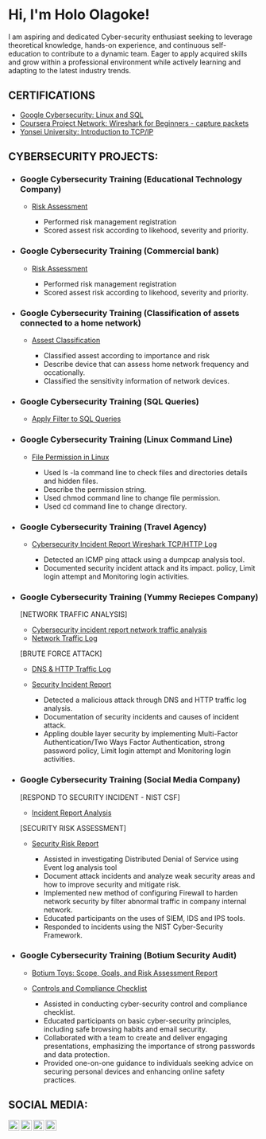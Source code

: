 <h1>Hi, I'm Holo Olagoke!</h1>

<p>I am aspiring and dedicated Cyber-security enthusiast seeking to leverage theoretical knowledge, hands-on experience, and continuous self-education to contribute to a dynamic team. Eager to apply acquired skills and grow within a professional environment while actively learning and adapting to the latest industry trends.</p>

<h2>CERTIFICATIONS</h2>

  - [Google Cybersecurity: Linux and SQL](https://coursera.org/share/5932f18fbd2849caf7864604350263bc)
  - [Coursera Project Network: Wireshark for Beginners - capture packets](https://coursera.org/share/80d66ff5a7af76f898d09af6325fb509)
  - [Yonsei University: Introduction to TCP/IP](https://coursera.org/share/a4c6f11634d6eb722fa11441927ded77)

<h2>CYBERSECURITY PROJECTS:</h2>

- <h3><b>Google Cybersecurity Training (Educational Technology Company)</b></h3>

    - [Risk Assessment](https://docs.google.com/document/d/17s3diCDBkui4cqlrx0GnBypdzLHCx4W-GJuVdpSKd0A/edit?usp=drive_link&resourcekey=0-NchTWZfUkloYoYl1PDlgQQ)
 
      <ul>
          <li>Performed risk management registration</li>
          <li>Scored assest risk according to likehood, severity and priority.</li>
      </ul>

- <h3><b>Google Cybersecurity Training (Commercial bank)</b></h3>

    - [Risk Assessment](https://docs.google.com/document/d/17s3diCDBkui4cqlrx0GnBypdzLHCx4W-GJuVdpSKd0A/edit?usp=drive_link&resourcekey=0-NchTWZfUkloYoYl1PDlgQQ)
 
      <ul>
          <li>Performed risk management registration</li>
          <li>Scored assest risk according to likehood, severity and priority.</li>
      </ul>

- <h3><b>Google Cybersecurity Training (Classification of assets connected to a home network)</b></h3>

    - [Assest Classification](https://docs.google.com/spreadsheets/d/1jLy7DJPz4Gl_nj9xS6O5HrUt3riw5J1Lj3zC4G8KvqQ/edit?usp=drive_link&resourcekey=0-TOZDx8-aOswoWCSjadYbpQ)
  
      <ul>
          <li>Classified assest according to importance and risk</li>
          <li>Describe device that can assess home network frequency and occationally.</li>
          <li> Classified the sensitivity information of network devices.</li>
      </ul>

- <h3><b>Google Cybersecurity Training (SQL Queries)</b></h3>

    - [Apply Filter to SQL Queries](https://docs.google.com/document/d/1zi7Hpj_sc_XxOjngXCr4dnBOKLQQ3wLWNR7dd2vfK94/edit?usp=drive_link)

- <h3><b>Google Cybersecurity Training (Linux Command Line)</b></h3>

    - [File Permission in Linux](https://docs.google.com/document/d/1ROYN7iOvOfgJkUc9sh_rtpVFPNfozloNMupXTvUlh84/edit?usp=drive_link)
  
      <ul>
          <li>Used ls -la command line to check files and directories details and hidden files.</li>
          <li>Describe the permission string.</li>
          <li>Used chmod command line to change file permission.</li>
          <li>Used cd command line to change directory.</li>
      </ul>

- <h3><b>Google Cybersecurity Training (Travel Agency)</b></h3>

    - [Cybersecurity Incident Report Wireshark TCP/HTTP Log](https://docs.google.com/document/d/1i6D4PJEMNbyiCAJvq3Y6cBmjCnHx8JG0ch7C5OZmbSE/edit?usp=drive_link)

        <ul>
          <li>Detected an ICMP ping attack using a dumpcap analysis tool.</li>
          <li>Documented security incident attack and its impact. policy, Limit login attempt and Monitoring login activities.</li>
        </ul>
 
- <h3><b>Google Cybersecurity Training (Yummy Reciepes Company)</b></h3>

  [NETWORK TRAFFIC ANALYSIS] <br>
    - [Cybersecurity incident report network traffic analysis](https://docs.google.com/document/d/1gvwQR5DRX-_E4_hUMjhW_3LUxEXwB_8G5nF9br3TUtQ/edit?usp=drive_link&resourcekey=0-nIu_GTk9V03mh-uMb-B-GA)
    - [Network Traffic Log](https://docs.google.com/document/d/1lCLnx0bigOZwH0Jp8uUBx5O4Gy5yqxjQDc5GFo_XWko/edit?usp=drive_link)

  [BRUTE FORCE ATTACK] <br>
    - [DNS & HTTP Traffic Log](https://docs.google.com/document/d/1cybgKs-biF4SpiigCwdBicbOmCZ65LO8kx4OlLmGo4Y/edit?usp=drive_link&resourcekey=0-exso31cdETPGQSANGUXbgw)
    - [Security Incident Report](https://docs.google.com/document/d/1C-EUcX16l8Jy1YKrL4NobS0yticPwZ_JxIYrnCPdgZk/edit?usp=sharing&resourcekey=0-n24_QSC8zphpZWZ_fZ3qYQ)

         <ul>
              <li>Detected a malicious attack through DNS and HTTP traffic log analysis.</li>
              <li>Documentation of security incidents and causes of incident attack.</li>
             <li>Appling double layer security by implementing Multi-Factor Authentication/Two Ways Factor Authentication, strong password policy, Limit login attempt and Monitoring login activities.</li>
        </ul>

- <h3><b>Google Cybersecurity Training (Social Media Company)</b></h3>

  [RESPOND TO SECURITY INCIDENT - NIST CSF]
    - [Incident Report Analysis](https://docs.google.com/document/d/1DoKxqOfpebZE6m6A7kgnnPiyhiAJMAzRF9f7FKLs2LY/edit?usp=drive_link)

  [SECURITY RISK ASSESSMENT]
    - [Security Risk Report](https://docs.google.com/document/d/19t7RyPSw7FxaJzRMYzmlS268pyK2SzCsGwzJbedc7g0/edit?usp=drive_link&resourcekey=0-XpBj-atdelpNO5cnRgLHtQ)
 
        <ul>
            <li>Assisted in investigating Distributed Denial of Service using Event log analysis tool</li>
            <li>Document attack incidents and analyze weak security areas and how to improve security and mitigate risk.</li>
            <li>Implemented new method of configuring Firewall to harden network security by filter abnormal traffic in company internal network.</li>
            <li>Educated participants on the uses of SIEM, IDS and IPS tools.</li>
            <li>Responded to incidents using the NIST Cyber-Security Framework.</li>
        </ul>

- <h3><b>Google Cybersecurity Training (Botium Security Audit)</b></h3>

  - [Botium Toys: Scope, Goals, and Risk Assessment Report](https://docs.google.com/document/d/14ginf-wIYJjFdAtzgxB3-bTD-zRo4sEVqHFd3Tlbzu0/edit?usp=drive_link)
  - [Controls and Compliance Checklist](https://docs.google.com/document/d/1uFcPG1YbM2Enfony2zKtxJUt869yvunXmLR530JKrLs/edit?usp=drive_link)
 
     <ul>
        <li>Assisted in conducting cyber-security control and compliance checklist.</li>
        <li>Educated participants on basic cyber-security principles, including safe browsing habits and email security.</li>
        <li>Collaborated with a team to create and deliver engaging presentations, emphasizing the importance of strong passwords and data protection.</li>
        <li>Provided one-on-one guidance to individuals seeking advice on securing personal devices and enhancing online safety practices.</li>
    </ul>
 
<h2> SOCIAL MEDIA:</h2>

[<img align="left" alt="HoloOlagoke | Twitter" width="22px" src="https://cdn.jsdelivr.net/npm/simple-icons@v3/icons/twitter.svg" />][twitter]
[<img align="left" alt="HoloOlagoke | LinkedIn" width="22px" src="https://cdn.jsdelivr.net/npm/simple-icons@v3/icons/linkedin.svg" />][linkedin]
[<img align="left" alt="HoloOlagoke | Instagram" width="22px" src="https://cdn.jsdelivr.net/npm/simple-icons@v3/icons/instagram.svg" />][instagram]
[<img align="left" alt="HoloOlagoke | Facebook" width="22px" src="https://cdn.jsdelivr.net/npm/simple-icons@v3/icons/facebook.svg" />][facebook]

[twitter]: https://twitter.com/olarragoken
[instagram]: https://www.instagram.com/holoolagoke/
[linkedin]: https://www.linkedin.com/in/olagoke-holo
[facebook]: https://web.facebook.com/olagoke.holo.3/

<!--
**joshmadakor1/joshmadakor1** is a ✨ _special_ ✨ repository because its `README.md` (this file) appears on your GitHub profile.

Here are some ideas to get you started:

- 🔭 I’m currently working on ...
- 🌱 I’m currently learning ...
- 👯 I’m looking to collaborate on ...
- 🤔 I’m looking for help with ...
- 💬 Ask me about ...
- 📫 How to reach me: ...
- 😄 Pronouns: ...
- ⚡ Fun fact: ...
-->
